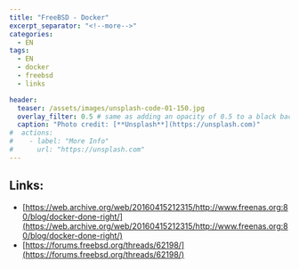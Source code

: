 ```yaml
---
title: "FreeBSD - Docker"
excerpt_separator: "<!--more-->"
categories:
  - EN
tags:
  - EN
  - docker
  - freebsd
  - links

header:
  teaser: /assets/images/unsplash-code-01-150.jpg
  overlay_filter: 0.5 # same as adding an opacity of 0.5 to a black background
  caption: "Photo credit: [**Unsplash**](https://unsplash.com)"
#  actions:
#    - label: "More Info"
#      url: "https://unsplash.com"
---
```


## Links:

* [https://web.archive.org/web/20160415212315/http://www.freenas.org:80/blog/docker-done-right/](https://web.archive.org/web/20160415212315/http://www.freenas.org:80/blog/docker-done-right/)
* [https://forums.freebsd.org/threads/62198/](https://forums.freebsd.org/threads/62198/)

<!--more-->

